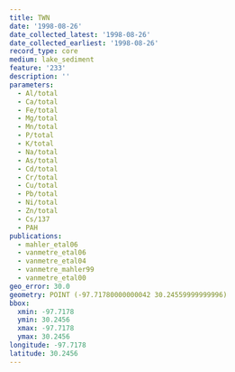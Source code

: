 ```yaml
---
title: TWN
date: '1998-08-26'
date_collected_latest: '1998-08-26'
date_collected_earliest: '1998-08-26'
record_type: core
medium: lake_sediment
feature: '233'
description: ''
parameters:
  - Al/total
  - Ca/total
  - Fe/total
  - Mg/total
  - Mn/total
  - P/total
  - K/total
  - Na/total
  - As/total
  - Cd/total
  - Cr/total
  - Cu/total
  - Pb/total
  - Ni/total
  - Zn/total
  - Cs/137
  - PAH
publications:
  - mahler_etal06
  - vanmetre_etal06
  - vanmetre_etal04
  - vanmetre_mahler99
  - vanmetre_etal00
geo_error: 30.0
geometry: POINT (-97.71780000000042 30.24559999999996)
bbox:
  xmin: -97.7178
  ymin: 30.2456
  xmax: -97.7178
  ymax: 30.2456
longitude: -97.7178
latitude: 30.2456
---
```

